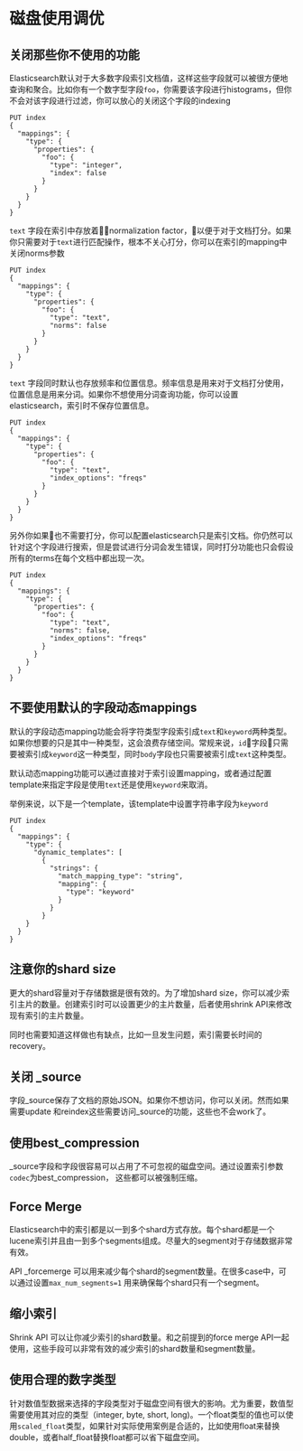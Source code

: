 # 磁盘使用调优

## 关闭那些你不使用的功能
Elasticsearch默认对于大多数字段索引文档值，这样这些字段就可以被很方便地查询和聚合。比如你有一个数字型字段`foo`，你需要该字段进行histograms，但你不会对该字段进行过滤，你可以放心的关闭这个字段的indexing
```
PUT index
{
  "mappings": {
    "type": {
      "properties": {
        "foo": {
          "type": "integer",
          "index": false
        }
      }
    }
  }
}
```

`text` 字段在索引中存放着normalization factor，以便于对于文档打分。如果你只需要对于`text`进行匹配操作，根本不关心打分，你可以在索引的mapping中关闭norms参数
```
PUT index
{
  "mappings": {
    "type": {
      "properties": {
        "foo": {
          "type": "text",
          "norms": false
        }
      }
    }
  }
}
```

`text` 字段同时默认也存放频率和位置信息。频率信息是用来对于文档打分使用，位置信息是用来分词。如果你不想使用分词查询功能，你可以设置elasticsearch，索引时不保存位置信息。
```
PUT index
{
  "mappings": {
    "type": {
      "properties": {
        "foo": {
          "type": "text",
          "index_options": "freqs"
        }
      }
    }
  }
}
```

另外你如果也不需要打分，你可以配置elasticsearch只是索引文档。你仍然可以针对这个字段进行搜索，但是尝试进行分词会发生错误，同时打分功能也只会假设所有的terms在每个文档中都出现一次。
```
PUT index
{
  "mappings": {
    "type": {
      "properties": {
        "foo": {
          "type": "text",
          "norms": false,
          "index_options": "freqs"
        }
      }
    }
  }
}
```

## 不要使用默认的字段动态mappings
默认的字段动态mapping功能会将字符类型字段索引成`text`和`keyword`两种类型。如果你想要的只是其中一种类型，这会浪费存储空间。常规来说，`id`字段只需要被索引成`keyword`这一种类型，同时`body`字段也只需要被索引成`text`这种类型。

默认动态mapping功能可以通过直接对于索引设置mapping，或者通过配置template来指定字段是使用`text`还是使用`keyword`来取消。

举例来说，以下是一个template，该template中设置字符串字段为`keyword`
```
PUT index
{
  "mappings": {
    "type": {
      "dynamic_templates": [
        {
          "strings": {
            "match_mapping_type": "string",
            "mapping": {
              "type": "keyword"
            }
          }
        }
    }
  }
}
```

## 注意你的shard size
更大的shard容量对于存储数据是很有效的。为了增加shard size，你可以减少索引主片的数量。创建索引时可以设置更少的主片数量，后者使用shrink API来修改现有索引的主片数量。

同时也需要知道这样做也有缺点，比如一旦发生问题，索引需要长时间的recovery。

## 关闭 _source
字段_source保存了文档的原始JSON。如果你不想访问，你可以关闭。然而如果需要update 和reindex这些需要访问_source的功能，这些也不会work了。

## 使用best_compression
_source字段和字段很容易可以占用了不可忽视的磁盘空间。通过设置索引参数`codec`为best_compression， 这些都可以被强制压缩。

## Force Merge
Elasticsearch中的索引都是以一到多个shard方式存放。每个shard都是一个lucene索引并且由一到多个segments组成。尽量大的segment对于存储数据非常有效。

API _forcemerge 可以用来减少每个shard的segment数量。在很多case中，可以通过设置`max_num_segments=1` 用来确保每个shard只有一个segment。

## 缩小索引
Shrink API 可以让你减少索引的shard数量。和之前提到的force merge API一起使用，这些手段可以非常有效的减少索引的shard数量和segment数量。

## 使用合理的数字类型
针对数值型数据来选择的字段类型对于磁盘空间有很大的影响。尤为重要，数值型需要使用其对应的类型（integer, byte, short, long)。一个float类型的值也可以使用`scaled_float`类型，如果针对实际使用案例是合适的，比如使用float来替换double，或者half_float替换float都可以省下磁盘空间。


